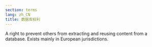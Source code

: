 ```yaml
---
section: terms
lang: zh_CN
title: 数据库权利
---
```


A right to prevent others from extracting and reusing content from a database. Exists mainly in European jurisdictions.
